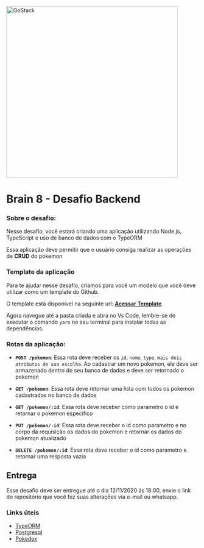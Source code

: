 <img alt="GoStack" src="https://cdn.discordapp.com/attachments/773905846903635978/773906429357719552/brain-logo-horizontal-branca.png" width="450"/>

# Brain 8 - Desafio Backend

### Sobre o desafio: 

Nesse desafio, você estará criando uma aplicação utilizando Node.js, TypeScript e uso de banco de dados com o TypeORM

Essa aplicação deve permitir que o usuário consiga realizar as operações de **CRUD** do pokemon

### Template da aplicação

Para te ajudar nesse desafio, criamos para você um modelo que você deve utilizar como um template do Github.

O template está disponível na seguinte url: **[Acessar Template](https://github.com/moriuriel/desafio-backend-brain8)**

Agora navegue até a pasta criada e abra no Vs Code, lembre-se de executar o comando `yarn` no seu terminal para instalar todas as dependências.

### Rotas da aplicação: 

- **`POST /pokemon`**: Essa rota deve receber os `id`, `nome`, `type`, `mais dois atributos de sua escolha`. Ao cadastrar um novo pokemon, ele deve ser armazenado dentro do seu banco de dados e deve ser retornado o pokemon

- **`GET /pokemon`**: Essa rota deve retornar uma lista com todos os pokemon cadastrados no banco de dados

- **`GET /pokemon/:id`**: Essa rota deve receber como parametro o id e retornar o pokemon especifico

- **`PUT /pokemon/:id`**: Essa rota deve receber o id como parametro e no corpo da requisição os dados do pokemon e retornar os dados do pokemon atualizado

- **`DELETE /pokemon/:id`**: Essa rota deve receber o id como parametro e retornar uma resposta vazia

## Entrega

Esse desafio deve ser entregue até o dia 12/11/2020 ás 18:00, envie o link do repositório que você fez suas alterações via e-mail ou whatsapp.

### Links úteis

- [TypeORM](https://typeorm.io/#/)
- [Postgresql](https://www.postgresql.org/docs/)
- [Pokedex](https://pokeapi.co/)